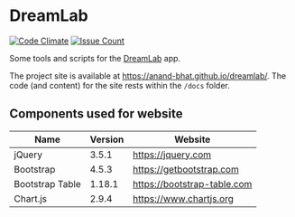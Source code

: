 
# DreamLab

[![Code Climate](https://codeclimate.com/github/anand-bhat/dreamlab/badges/gpa.svg)](https://codeclimate.com/github/anand-bhat/dreamlab)
[![Issue Count](https://codeclimate.com/github/anand-bhat/dreamlab/badges/issue_count.svg)](https://codeclimate.com/github/anand-bhat/dreamlab)

Some tools and scripts for the [DreamLab](https://www.vodafone.com.au/foundation/dreamlab) app.

The project site is available at <https://anand-bhat.github.io/dreamlab/>.
The code (and content) for the site rests within the `/docs` folder.

## Components used for website

| Name | Version | Website |
| ----------- | ---- | ----------- |
| jQuery | 3.5.1 | https://jquery.com |
| Bootstrap | 4.5.3 | https://getbootstrap.com |
| Bootstrap Table | 1.18.1 | https://bootstrap-table.com |
| Chart.js | 2.9.4 | https://www.chartjs.org |

